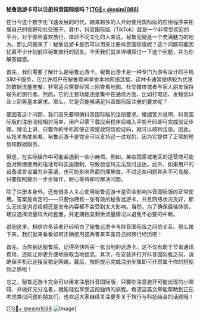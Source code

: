 **秘鲁远游卡可以注册抖音国际版吗？[[TG💪+ @esim1088](https://t.me/s/esim1088)]**

在当今这个数字化飞速发展的时代，越来越多的人开始使用国际版的应用程序来拓展自己的视野和社交圈子。其中，抖音国际版（TikTok）就是一个非常受欢迎的平台。对于那些喜欢旅行、体验不同文化的人来说，秘鲁无疑是一个充满魅力的地方。那么问题来了：秘鲁远游卡是否可以用来注册抖音国际版呢？这个问题可能困扰着不少计划前往秘鲁旅行的朋友。今天我们就来详细探讨一下这个问题，并为你解答疑惑。

首先，我们需要了解什么是秘鲁远游卡。秘鲁远游卡是一种专门为游客设计的手机SIM卡服务，它允许用户在秘鲁期间享受本地网络连接。这种卡通常提供较为优惠的数据流量套餐，非常适合需要经常上网查看地图、社交媒体或者与家人朋友保持联系的旅行者。然而，它的主要功能还是集中在通信方面，比如打电话、发短信以及上网等基本需求。那么，它是否能够满足抖音国际版注册的要求呢？

要回答这个问题，我们首先要明确抖音国际版的注册要求。根据官方说明，抖音国际版的注册流程相对简单，用户只需下载应用程序后输入手机号码即可完成验证步骤。理论上讲，只要你的手机能够正常接收短信验证码，就可以顺利注册。因此，从技术角度来看，秘鲁远游卡是完全可以支持这一过程的，因为它提供了正常的短信和数据服务。

但是，在实际操作中可能会遇到一些小麻烦。例如，某些国家或地区的运营商可能会对跨境使用的电话号码实施限制，导致验证码无法及时送达。此外，如果用户的设备语言设置为非英语，也可能影响界面的理解度。不过这些问题并非不可克服，只要按照提示一步步操作，耐心等待即可解决问题。

除了注册本身外，还有很多人关心使用秘鲁远游卡是否会影响抖音国际版的正常使用。答案是肯定的——只要你拥有一张有效的秘鲁远游卡，并且网络状况良好，那么无论是浏览视频还是发布内容都不会受到太大影响。当然，为了确保最佳体验，建议选择流量较大的套餐，并定期检查剩余流量情况以避免不必要的中断。

说到这里，相信许多读者已经明白了秘鲁远游卡与抖音国际版之间的关系。那么接下来，我们就来看看如何正确使用这两者来丰富自己的旅行经历吧！

首先，当你到达秘鲁后，记得尽快购买一张当地的远游卡。这不仅有助于节省通讯费用，还能让你更方便地获取当地信息。其次，在安装并打开抖音国际版之前，请确保手机已连接至稳定网络。最后，按照提示完成注册步骤即可开启属于你的短视频之旅啦！

总之，秘鲁远游卡完全可以用来注册抖音国际版，只要你注意避开可能出现的小障碍，并做好充分准备，就能轻松享受这段独特的旅程。希望这篇文章能帮助到正在考虑类似问题的朋友们，也欢迎大家继续关注更多关于旅行与科技结合的话题哦！

[[TG💪+ @esim1088](https://t.me/s/esim1088) ![Image](https://i.postimg.cc/4NQfJmqS/Snipaste-2025-05-13-00-14-12.png)]